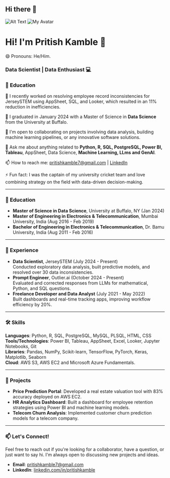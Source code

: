 ## Hi there 👋

<!--
**pritish31/pritish31** is a ✨ _special_ ✨ repository because its `README.md` (this file) appears on your ## Hi there 👋

<!--
**pritishkamble7/pritishkamble7** is a ✨ _special_ ✨ repository because its `README.md` (this file) appears on your About Me section.
-->
![Alt Text](path/to/your/image.png)
![My Avatar](assets/avatar.png)

# Hi! I'm Pritish Kamble 👋
😄 Pronouns: He/Him.  

### Data Scientist | Data Enthusiast 💻

### 🏫 Education  

🔭 I recently worked on resolving employee record inconsistencies for JerseySTEM using AppSheet, SQL, and Looker, which resulted in an 11% reduction in inefficiencies.

🌱 I graduated in January 2024 with a Master of Science in **Data Science** from the University at Buffalo.

👯 I'm open to collaborating on projects involving data analysis, building machine learning pipelines, or any innovative software solutions.  

💬 Ask me about anything related to **Python, R, SQL, PostgreSQL, Power BI, Tableau**, AppSheet, Data Science, **Machine Learning, LLms and GenAI**.

📫 How to reach me: pritishkamble7@gmail.com | [LinkedIn](https://www.linkedin.com/in/pritishkamble/)  

⚡ Fun fact: I was the captain of my university cricket team and love combining strategy on the field with data-driven decision-making.  

---

### 🏫 Education  
- **Master of Science in Data Science**, University at Buffalo, NY (Jan 2024)  
- **Master of Engineering in Electronics & Telecommunication**, Mumbai University, India (Aug 2016 - Feb 2019)
- **Bachelor of Engineering in Electronics & Telecommunication**, Dr. Bamu University, India (Aug 2011 - Feb 2016)
  
---

### 💼 Experience  
- **Data Scientist**, JerseySTEM (July 2024 - Present)  
  Conducted exploratory data analysis, built predictive models, and resolved over 30 data inconsistencies.  
- **Prompt Engineer**, Outlier.ai (October 2024 - Present)  
  Evaluated and corrected responses from LLMs for mathematical, Python, and SQL questions.  
- **Freelance Developer and Data Analyst** (July 2021 - May 2022)  
  Built dashboards and real-time tracking apps, improving workflow efficiency by 20%.  
  
---

### 🛠 Skills  
**Languages**: Python, R, SQL, PostgreSQL, MySQL, PLSQL, HTML, CSS  
**Tools/Technologies**: Power BI, Tableau, AppSheet, Excel, Looker, Jupyter Notebooks, Git  
**Libraries**: Pandas, NumPy, Scikit-learn, TensorFlow, PyTorch, Keras, Matplotlib, Seaborn  
**Cloud**: AWS S3, AWS EC2 and Microsoft Azure Fundamentals.

---

### 🚀 Projects  
- **Price Prediction Portal**: Developed a real estate valuation tool with 83% accuracy deployed on AWS EC2.  
- **HR Analytics Dashboard**: Built a dashboard for employee retention strategies using Power BI and machine learning models.  
- **Telecom Churn Analysis**: Implemented customer churn prediction models for a telecom company.  

---

### 📫 Let's Connect!  
Feel free to reach out if you're looking for a collaborator, have a question, or just want to say hi. I'm always open to discussing new projects and ideas.  
- **Email**: pritishkamble7@gmail.com  
- **LinkedIn**: [linkedin.com/in/pritishkamble](https://www.linkedin.com/in/pritishkamble/)  

